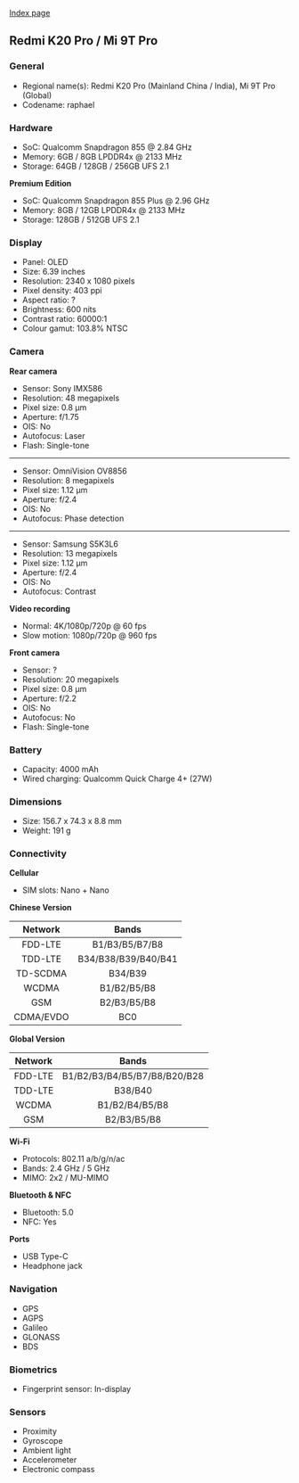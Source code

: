[Index page](../../)

## Redmi K20 Pro / Mi 9T Pro

### General

* Regional name(s): Redmi K20 Pro (Mainland China / India), Mi 9T Pro (Global)
* Codename: raphael

### Hardware

* SoC: Qualcomm Snapdragon 855 @ 2.84 GHz
* Memory: 6GB / 8GB LPDDR4x @ 2133 MHz
* Storage: 64GB / 128GB / 256GB UFS 2.1

**Premium Edition**

* SoC: Qualcomm Snapdragon 855 Plus @ 2.96 GHz
* Memory: 8GB / 12GB LPDDR4x @ 2133 MHz
* Storage: 128GB / 512GB UFS 2.1

### Display

* Panel: OLED
* Size: 6.39 inches
* Resolution: 2340 x 1080 pixels
* Pixel density: 403 ppi
* Aspect ratio: ?
* Brightness: 600 nits
* Contrast ratio: 60000:1
* Colour gamut: 103.8% NTSC

### Camera

**Rear camera**

* Sensor: Sony IMX586
* Resolution: 48 megapixels
* Pixel size: 0.8 µm
* Aperture: f/1.75
* OIS: No
* Autofocus: Laser
* Flash: Single-tone

---

* Sensor: OmniVision OV8856
* Resolution: 8 megapixels
* Pixel size: 1.12 µm
* Aperture: f/2.4
* OIS: No
* Autofocus: Phase detection

---

* Sensor: Samsung S5K3L6
* Resolution: 13 megapixels
* Pixel size: 1.12 µm
* Aperture: f/2.4
* OIS: No
* Autofocus: Contrast

**Video recording**

* Normal: 4K/1080p/720p @ 60 fps
* Slow motion: 1080p/720p @ 960 fps

**Front camera**

* Sensor: ?
* Resolution: 20 megapixels
* Pixel size: 0.8 µm
* Aperture: f/2.2
* OIS: No
* Autofocus: No
* Flash: Single-tone

### Battery

* Capacity: 4000 mAh
* Wired charging: Qualcomm Quick Charge 4+ (27W)

### Dimensions

* Size: 156.7 x 74.3 x 8.8 mm
* Weight: 191 g

### Connectivity

**Cellular**

* SIM slots: Nano + Nano

**Chinese Version**

| Network | Bands |
|:---------:|:-------------------:|
| FDD-LTE | B1/B3/B5/B7/B8 |
| TDD-LTE | B34/B38/B39/B40/B41 |
| TD-SCDMA | B34/B39 |
| WCDMA | B1/B2/B5/B8 |
| GSM | B2/B3/B5/B8 |
| CDMA/EVDO | BC0 |

**Global Version**

| Network | Bands |
|:-------:|:----------------------------:|
| FDD-LTE | B1/B2/B3/B4/B5/B7/B8/B20/B28 |
| TDD-LTE | B38/B40 |
| WCDMA | B1/B2/B4/B5/B8 |
| GSM | B2/B3/B5/B8 |

**Wi-Fi**

* Protocols: 802.11 a/b/g/n/ac
* Bands: 2.4 GHz / 5 GHz
* MIMO: 2x2 / MU-MIMO

**Bluetooth & NFC**

* Bluetooth: 5.0
* NFC: Yes

**Ports**

* USB Type-C
* Headphone jack

### Navigation

* GPS
* AGPS
* Galileo
* GLONASS
* BDS

### Biometrics

* Fingerprint sensor: In-display

### Sensors

* Proximity
* Gyroscope
* Ambient light
* Accelerometer
* Electronic compass

